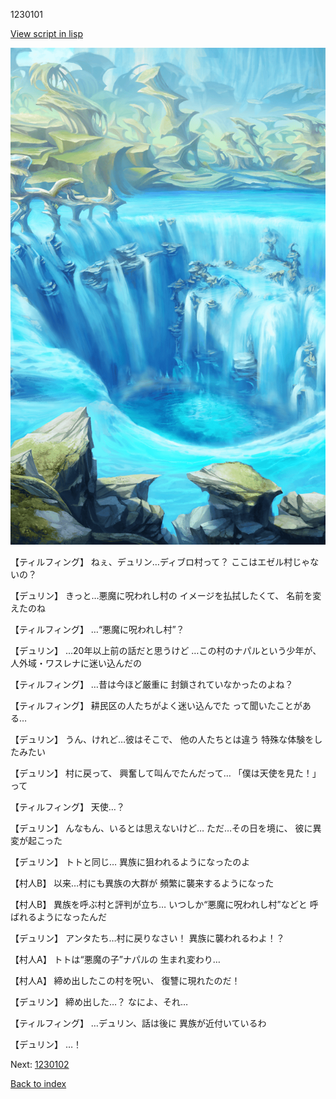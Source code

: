 1230101

[View script in lisp](../scripts/1230101.txt)

![valley.png](../images/backgrounds/valley.png)

【ティルフィング】
ねぇ、デュリン…ディブロ村って？
ここはエゼル村じゃないの？

【デュリン】
きっと…悪魔に呪われし村の
イメージを払拭したくて、
名前を変えたのね

【ティルフィング】
…“悪魔に呪われし村”？

【デュリン】
…20年以上前の話だと思うけど
…この村のナパルという少年が、
人外域・ワスレナに迷い込んだの

【ティルフィング】
…昔は今ほど厳重に
封鎖されていなかったのよね？

【ティルフィング】
耕民区の人たちがよく迷い込んでた
って聞いたことがある…

【デュリン】
うん、けれど…彼はそこで、
他の人たちとは違う
特殊な体験をしたみたい

【デュリン】
村に戻って、
興奮して叫んでたんだって…
「僕は天使を見た！」って

【ティルフィング】
天使…？

【デュリン】
んなもん、いるとは思えないけど…
ただ…その日を境に、
彼に異変が起こった

【デュリン】
トトと同じ…
異族に狙われるようになったのよ

【村人B】
以来…村にも異族の大群が
頻繁に襲来するようになった

【村人B】
異族を呼ぶ村と評判が立ち…
いつしか“悪魔に呪われし村”などと
呼ばれるようになったんだ

【デュリン】
アンタたち…村に戻りなさい！
異族に襲われるわよ！？

【村人A】
トトは“悪魔の子”ナパルの
生まれ変わり…

【村人A】
締め出したこの村を呪い、
復讐に現れたのだ！

【デュリン】
締め出した…？
なによ、それ…

【ティルフィング】
…デュリン、話は後に
異族が近付いているわ

【デュリン】
…！

Next: [1230102](1230102.md)

[Back to index](index.md)
